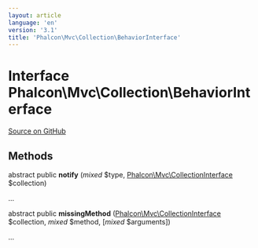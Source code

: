 ```yaml
---
layout: article
language: 'en'
version: '3.1'
title: 'Phalcon\Mvc\Collection\BehaviorInterface'
---
```

# Interface **Phalcon\Mvc\Collection\BehaviorInterface**

<a href="https://github.com/phalcon/cphalcon/tree/v3.1.0/phalcon/mvc/collection/behaviorinterface.zep" class="btn btn-default btn-sm">Source on GitHub</a>

## Methods
abstract public  **notify** (*mixed* $type, [Phalcon\Mvc\CollectionInterface](/3.1/en/api/Phalcon_Mvc_CollectionInterface) $collection)

...


abstract public  **missingMethod** ([Phalcon\Mvc\CollectionInterface](/3.1/en/api/Phalcon_Mvc_CollectionInterface) $collection, *mixed* $method, [*mixed* $arguments])

...


